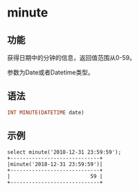 # minute

## 功能

获得日期中的分钟的信息，返回值范围从0-59。

参数为Date或者Datetime类型。

## 语法

```Haskell
INT MINUTE(DATETIME date)
```

## 示例

```Plain Text
select minute('2018-12-31 23:59:59');
+-----------------------------+
|minute('2018-12-31 23:59:59')|
+-----------------------------+
|                          59 |
+-----------------------------+
```
